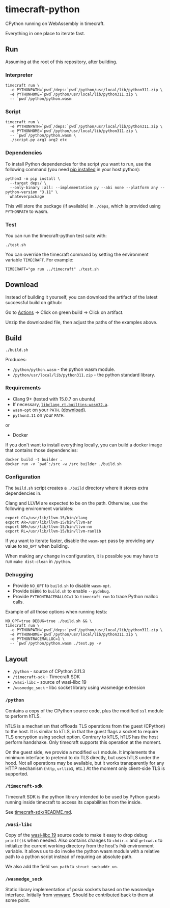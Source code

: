 # timecraft-python

CPython running on WebAssembly in timecraft.

Everything in one place to iterate fast.


## Run

Assuming at the root of this repository, after building.

### Interpreter

```
timecraft run \
  -e PYTHONPATH=`pwd`/deps:`pwd`/python/usr/local/lib/python311.zip \
  -e PYTHONHOME=`pwd`/python/usr/local/lib/python311.zip \
  -- `pwd`/python/python.wasm
```

### Script

```
timecraft run \
  -e PYTHONPATH=`pwd`/deps:`pwd`/python/usr/local/lib/python311.zip \
  -e PYTHONHOME=`pwd`/python/usr/local/lib/python311.zip \
  -- `pwd`/python/python.wasm \
  ./script.py arg1 arg2 etc
```

### Dependencies

To install Python dependencies for the script you want to run, use the following
command (you need [pip installed][pip] in your host python):

```
python3 -m pip install \
  --target deps/ \
  --only-binary :all: --implementation py --abi none --platform any --python-version "3.11" \
  whateverpackage
```

This will store the package (if available) in `./deps`, which is provided using
`PYTHONPATH` to wasm.

### Test

You can run the timecraft-python test suite with:

```
./test.sh
```

You can override the timecraft command by setting the environment variable
`TIMECRAFT`. For example:

```
TIMECRAFT="go run ../timecraft" ./test.sh
```

## Download

Instead of building it yourself, you can download the artifact of the latest
successful build on github:

Go to [Actions][actions] -> Click on green build -> Click on artifact.

Unzip the downloaded file, then adjust the paths of the examples above.


[actions]: https://github.com/stealthrocket/timecraft-python/actions


## Build

```
./build.sh
```

Produces:

* `/python/python.wasm` - the python wasm module.
* `/python/usr/local/lib/python311.zip` - the python standard library.

### Requirements

* Clang 9+ (tested with 15.0.7 on ubuntu)
* If necessary, [`libclang_rt.builtins-wasm32.a`][libclang].
* `wasm-opt` on your `PATH`. ([download][wasm-opt]).
* `python3.11` on your `PATH`.

or

* Docker

If you don't want to install everything locally, you can build a docker image
that contains those dependencies:

```
docker build -t builder .
docker run -v `pwd`:/src -w /src builder ./build.sh
```

### Configuration

The `build.sh` script creates a `./build` directory where it stores extra
dependencies in.

Clang and LLVM are expected to be on the path. Otherwise, use the following
environment variables:

```
export CC=/usr/lib/llvm-15/bin/clang
export AR=/usr/lib/llvm-15/bin/llvm-ar
export NM=/usr/lib/llvm-15/bin/llvm-nm
export RL=/usr/lib/llvm-15/bin/llvm-ranlib
```

If you want to iterate faster, disable the `wasm-opt` pass by providing any
value to `NO_OPT` when building.

When making any change in configuration, it is possible you may have to run
`make dist-clean` in `/python`.

### Debugging

* Provide `NO_OPT` to `build.sh` to disable `wasm-opt`.
* Provide `DEBUG` to `build.sh` to enable `--pydebug`.
* Provide `PYTHONTRACEMALLOC=1` to `timecraft run` to trace Python malloc calls.

Example of all those options when running tests:

```
NO_OPT=true DEBUG=true ./build.sh && \
timecraft run \
  -e PYTHONPATH=`pwd`/deps:`pwd`/python/usr/local/lib/python311.zip \
  -e PYTHONHOME=`pwd`/python/usr/local/lib/python311.zip \
  -e PYTHONTRACEMALLOC=1 \
  -- `pwd`/python/python.wasm ./test.py -v
```

## Layout

* `/python` - source of CPython 3.11.3
* `/timecraft-sdk` - Timecraft SDK
* `/wasi-libc` - source of wasi-libc 19
* `/wasmedge_sock` - libc socket library using wasmedge extension

### `/python`

Contains a copy of the CPython source code, plus the modified `ssl` module to
perform hTLS.

hTLS is a mechanism that offloads TLS operations from the guest (CPython) to the
host. It is similar to kTLS, in that the guest flags a socket to require TLS
encryption using socket option. Contrary to kTLS, hTLS has the host perform
handshake. Only timecraft supports this operation at the moment.

On the guest side, we provide a modified `ssl` module. It implements the minimum
interface to pretend to do TLS directly, but uses hTLS under the hood. Not all
operations may be available, but it works transparently for any HTTP mechanism
(`http`, `urllib3`, etc.) At the moment only client-side TLS is supported.

### `/timecraft-sdk`

Timecraft SDK is the python library intended to be used by Python guests running
inside timecraft to access its capabilities from the inside.

See [timecraft-sdk/README.md](timecraft-sdk/README.md).

### `/wasi-libc`

Copy of the [wasi-libc 19][wasi-libc] source code to make it easy to drop debug
`printf()`s when needed. Also contains changes to `chdir.c` and `getcwd.c` to
initialize the current working directory from the host's `PWD` environment
variable. It allows us to do invoke the python wasm module with a relative path
to a python script instead of requiring an absolute path.

We also add the field `sun_path` to `struct sockaddr_un`.

### `/wasmedge_sock`

Static library implementation of posix sockets based on the wasmedge interface.
Initially from [vmware][vmware]. Should be contributed back to them at some
point.

[pip]: https://pip.pypa.io/en/stable/installation/
[wasm-opt]: https://github.com/WebAssembly/binaryen/releases/tag/version_113
[libclang]: https://github.com/stealthrocket/wasi-go/blob/main/CONTRIBUTING.md
[wasi-libc]: https://github.com/WebAssembly/wasi-libc/tree/a1c7c2c7a4b2813c6f67bd2ef6e0f430d31cebad
[vmware]: https://github.com/vmware-labs/webassembly-language-runtimes/tree/f9547e0f4e3bb798d60ba6ed10a6eb47861ebdc4/libs/wasmedge_sock
